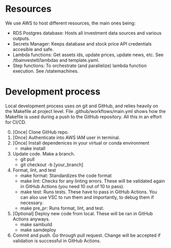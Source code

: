 # Resources

We use AWS to host different resources, the main ones being:
- RDS Postgres database: Hosts all investment data sources and various outputs.
- Secrets Manager: Keeps database and stock price API credentials accesible and safe.
- Lambda functions: Get assets ids, update prices, update news, etc. See /tbainvestetl/lambdas and template.yaml.
- Step functions: To orchestrate (and parallelize) lambda function execution. See /statemachines.


# Development process

Local development process uses on git and GitHub, and relies heavily on the Makefile at project level. File .github/workflows/main.yml shows how the Makefile is used during a push to the GitHub repository. All this in an effort for CI/CD.

0. [Once] Clone GitHub repo.
1. [Once] Authenticate into AWS IAM user in terminal.
2. [Once] Install dependenices in your virtual or conda environment
    - make install
3. Update code. Make a branch.
    - git pull
    - git checkout -b [your_branch]
4. Format, lint, and test
    - make format: Standardizes the code format
    - make lint: Checks for any linting errors. These will be validated again in GitHub Actions (you need 10 out of 10 to pass).
    - make test: Runs tests. These have to pass in GitHub Actions. You can also use VSC to run them and importantly, to debug them if necessary.
    - make pre_pr: Runs format, lint, and test.
5. [Optional] Deploy new code from local. These will be ran in GitHub Actions anyways.
    - make sambuild
    - make samdeploy
6. Commit and push. Go through pull request. Change will be accepted if validation is successful in GitHub Actions.
